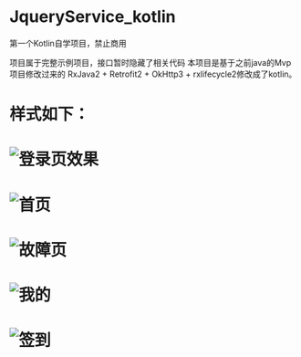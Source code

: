 # JqueryService_kotlin
第一个Kotlin自学项目，禁止商用


项目属于完整示例项目，接口暂时隐藏了相关代码
本项目是基于之前java的Mvp项目修改过来的
RxJava2 + Retrofit2 + OkHttp3 + rxlifecycle2修改成了kotlin。
# 样式如下：
# ![登录页效果](https://github.com/Jay-ch/JqueryService_kotlin/blob/master/login.jpg)
# ![首页](https://github.com/Jay-ch/JqueryService_kotlin/blob/master/home.jpg)
# ![故障页](https://github.com/Jay-ch/JqueryService_kotlin/blob/master/failt.jpg)
# ![我的](https://github.com/Jay-ch/JqueryService_kotlin/blob/master/mine.jpg)
# ![签到](https://github.com/Jay-ch/JqueryService_kotlin/blob/master/sigin.jpg)
